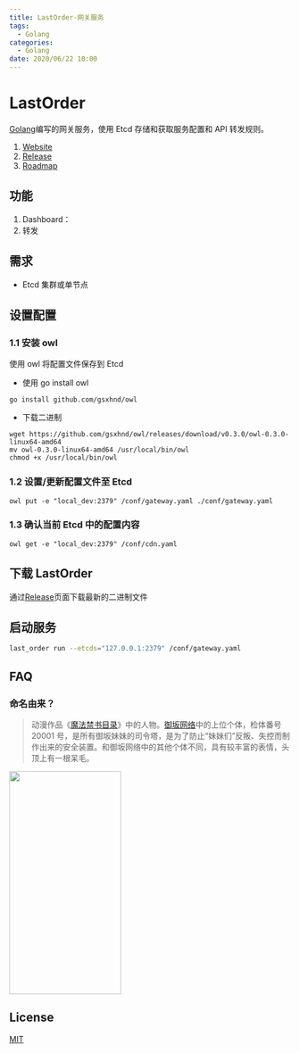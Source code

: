 ```yaml
---
title: LastOrder-网关服务
tags:
  - Golang
categories:
  - Golang
date: 2020/06/22 10:00
---
```


# LastOrder

[Golang](https://github.com/golang/go)编写的网关服务，使用 Etcd 存储和获取服务配置和 API 转发规则。

1. [Website]()
2. [Release](https://github.com/MisakaSystem/LastOrder/releases)
3. [Roadmap](https://github.com/MisakaSystem/roadmap)

## 功能

1. Dashboard：
2. 转发

## 需求

- Etcd 集群或单节点

## 设置配置

### 1.1 安装 owl

使用 owl 将配置文件保存到 Etcd

- 使用 go install owl

```shell script
go install github.com/gsxhnd/owl
```

- 下载二进制

```shell script
wget https://github.com/gsxhnd/owl/releases/download/v0.3.0/owl-0.3.0-linux64-amd64
mv owl-0.3.0-linux64-amd64 /usr/local/bin/owl
chmod +x /usr/local/bin/owl
```

### 1.2 设置/更新配置文件至 Etcd

```shell script
owl put -e "local_dev:2379" /conf/gateway.yaml ./conf/gateway.yaml
```

### 1.3 确认当前 Etcd 中的配置内容

```shell script
owl get -e "local_dev:2379" /conf/cdn.yaml
```

## 下载 LastOrder

通过[Release](https://github.com/MisakaSystem/LastOrder/releases)页面下载最新的二进制文件

## 启动服务

```bash
last_order run --etcds="127.0.0.1:2379" /conf/gateway.yaml
```

## FAQ

### 命名由来？

> 动漫作品《[魔法禁书目录](https://baike.baidu.com/item/魔法禁书目录/25423)》中的人物。[御坂网络](https://baike.baidu.com/item/御坂网络/8582829?fr=aladdin)中的上位个体，检体番号 20001 号，是所有御坂妹妹的司令塔，是为了防止“妹妹们”反叛、失控而制作出来的安全装置。和御坂网络中的其他个体不同，具有较丰富的表情，头顶上有一根呆毛。

<img src="https://gss2.bdstatic.com/-fo3dSag_xI4khGkpoWK1HF6hhy/baike/c0%3Dbaike150%2C5%2C5%2C150%2C50/sign=609b31fe047b020818c437b303b099b6/bf096b63f6246b6002aeab2fe5f81a4c500fa2cc.jpg" width="200" height="400" />

## License

[MIT](https://tldrlegal.com/license/mit-license)

